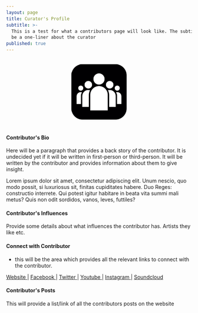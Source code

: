 ```yaml
---
layout: page
title: Curator's Profile
subtitle: >-
  This is a test for what a contributors page will look like. The subtitle will
  be a one-liner about the curator
published: true
---
```

<br>
<div style="text-align:center">
<img src ="/img/test-contributor-icon.png"/>
</div>
<br>

#### Contributor's Bio

Here will be a paragraph that provides a back story of the contributor. It is undecided yet if it will be written in first-person or third-person. It will be written by the contributor and provides information about them to give insight.

Lorem ipsum dolor sit amet, consectetur adipiscing elit. Unum nescio, quo modo possit, si luxuriosus sit, finitas cupiditates habere. Duo Reges: constructio interrete. Qui potest igitur habitare in beata vita summi mali metus? Quis non odit sordidos, vanos, leves, futtiles?

#### Contributor's Influences

Provide some details about what influences the contributor has. Artists they like etc.

#### Connect with Contributor

* this will be the area which provides all the relevant links to connect with the contributor. 

<a class="fa fa-globe" href="http://www./" target="_blank"> Website </a> |
<a class="fa fa-facebook" href="https://www.facebook.com/" target="_blank"> Facebook </a> |
<a class="fa fa-twitter" href="https://twitter.com/" target="_blank"> Twitter </a> |
<a class="fa fa-youtube" href="https://www.youtube.com/" target="_blank"> Youtube </a> |
<a class="fa fa-instagram" href="https://www.instagram.com/" target="_blank"> Instagram </a> |
<a class="fa fa-soundcloud" href="https://soundcloud.com/" target="_blank"> Soundcloud </a> 


#### Contributor's Posts

This will provide a list/link of all the contributors posts on the website
